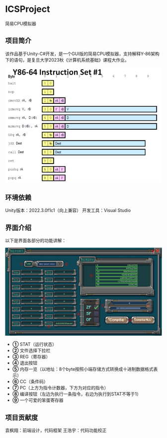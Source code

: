 # ICSProject

简易CPU模拟器

## 项目简介

该作品基于Unity-C#开发，是一个GUI版的简易CPU模拟器，支持解释Y-86架构下的语句，是复旦大学2023秋《计算机系统基础》课程大作业。

![InstructionSet](image/README/InstructionSet.png)

## 环境依赖

Unity版本：2022.3.0f1c1（向上兼容）
开发工具：Visual Studio

## 界面介绍

以下是界面各部分的功能讲解：

![UI](image/README/UI.png)

* **①** STAT（运行状态）
* **②** 文件选择下拉栏
* **③** REG（寄存器）
* **④** 退出按钮
* **⑤** 内存一览（以地址：8个byte按照小端存储方式转换成十进制数据格式表示）
* **⑥** CC（条件码）
* **⑦** PC（上方为指令计数器，下方为对应的指令）
* **⑧** 编译按钮（左边为执行一条指令，右边为执行到STAT不等于1）
* **⑨** 一个可爱的笨蛋寄存器

## 项目贡献度

袁枫翔：前端设计，代码框架
王浩宇：代码功能校正
